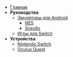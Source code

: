 - [Главная](/)
- **Руководства**
  - [Эмуляторы для Android](/guides/emulators)
    - [NES](/guides/emulators#NES)
    - [Snes9x](/guides/emulators#snes9x-ex)
  - [Игры для Switch](/guides/switch_games)
- **Устройства**
  - [Nintendo Switch](/devices/switch)
  - [Oculus Quest](/devices/oculus_quest)
